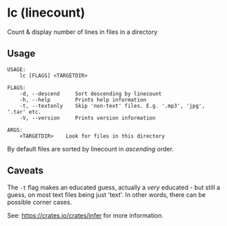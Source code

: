 # lc (linecount)
Count &amp; display number of lines in files in a directory

## Usage
````
USAGE:
    lc [FLAGS] <TARGETDIR>

FLAGS:
    -d, --descend     Sort descending by linecount
    -h, --help        Prints help information
    -t, --textonly    Skip 'non-text' files. E.g. '.mp3', 'jpg', '.tar' etc.
    -V, --version     Prints version information

ARGS:
    <TARGETDIR>    Look for files in this directory
````
      
By default files are sorted by linecount in _ascending_ order.

## Caveats
The `-t` flag makes an educated guess, actually a _very_ educated - but still a guess, on most
text files being just 'text'. In other words, there can be possible corner cases.
      
See: https://crates.io/crates/infer for more information.
